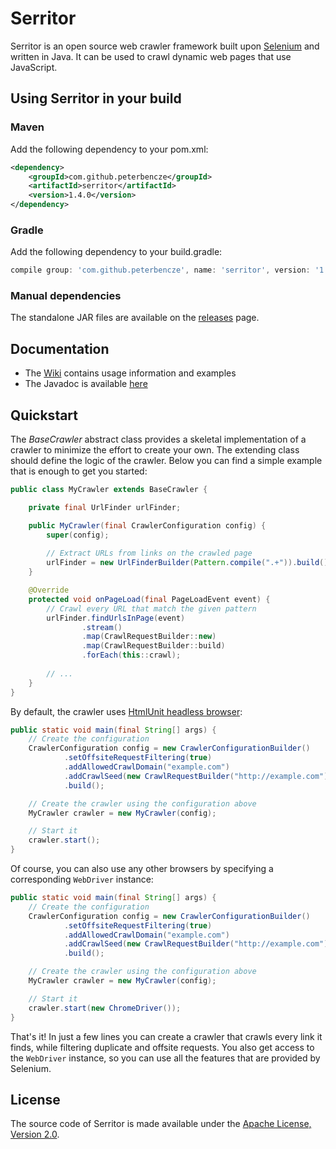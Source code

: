 Serritor
========

Serritor is an open source web crawler framework built upon [Selenium](http://www.seleniumhq.org/) and written in Java. It can be used to crawl dynamic web pages that use JavaScript.

## Using Serritor in your build
### Maven

Add the following dependency to your pom.xml:
```xml
<dependency>
    <groupId>com.github.peterbencze</groupId>
    <artifactId>serritor</artifactId>
    <version>1.4.0</version>
</dependency>
```

### Gradle

Add the following dependency to your build.gradle:
```groovy
compile group: 'com.github.peterbencze', name: 'serritor', version: '1.4.0'
```

### Manual dependencies

The standalone JAR files are available on the [releases](https://github.com/peterbencze/serritor/releases) page.

## Documentation
* The [Wiki](https://github.com/peterbencze/serritor/wiki) contains usage information and examples
* The Javadoc is available [here](https://peterbencze.github.io/serritor/)

## Quickstart
The _BaseCrawler_ abstract class provides a skeletal implementation of a crawler to minimize the effort to create your own. The extending class should define the logic of the crawler. Below you can find a simple example that is enough to get you started:
```java
public class MyCrawler extends BaseCrawler {

    private final UrlFinder urlFinder;

    public MyCrawler(final CrawlerConfiguration config) {
        super(config);
        
        // Extract URLs from links on the crawled page
        urlFinder = new UrlFinderBuilder(Pattern.compile(".+")).build();
    }

    @Override
    protected void onPageLoad(final PageLoadEvent event) {
        // Crawl every URL that match the given pattern
        urlFinder.findUrlsInPage(event)
                .stream()
                .map(CrawlRequestBuilder::new)
                .map(CrawlRequestBuilder::build)
                .forEach(this::crawl);
        
        // ...
    }
}
```
By default, the crawler uses [HtmlUnit headless browser](http://htmlunit.sourceforge.net/):
```java
public static void main(final String[] args) {
    // Create the configuration
    CrawlerConfiguration config = new CrawlerConfigurationBuilder()
            .setOffsiteRequestFiltering(true)
            .addAllowedCrawlDomain("example.com")
            .addCrawlSeed(new CrawlRequestBuilder("http://example.com").build())
            .build();

    // Create the crawler using the configuration above
    MyCrawler crawler = new MyCrawler(config);

    // Start it
    crawler.start();
}
```
Of course, you can also use any other browsers by specifying a corresponding `WebDriver` instance:
```java
public static void main(final String[] args) {
    // Create the configuration
    CrawlerConfiguration config = new CrawlerConfigurationBuilder()
            .setOffsiteRequestFiltering(true)
            .addAllowedCrawlDomain("example.com")
            .addCrawlSeed(new CrawlRequestBuilder("http://example.com").build())
            .build();

    // Create the crawler using the configuration above
    MyCrawler crawler = new MyCrawler(config);

    // Start it
    crawler.start(new ChromeDriver());
}
```

That's it! In just a few lines you can create a crawler that crawls every link it finds, while filtering duplicate and offsite requests. You also get access to the `WebDriver` instance, so you can use all the features that are provided by Selenium.

## License
The source code of Serritor is made available under the [Apache License, Version 2.0](https://www.apache.org/licenses/LICENSE-2.0).
